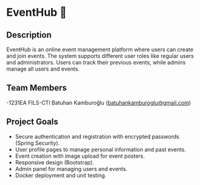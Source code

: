 # EventHub 🎉

## Description
EventHub is an online event management platform where users can create and join events. The system supports different user roles like regular users and administrators. Users can track their previous events, while admins manage all users and events.

## Team Members
-1231EA FILS-CTI Batuhan Kamburoğlu (batuhankamburoglu@gmail.com)

## Project Goals
- Secure authentication and registration with encrypted passwords (Spring Security).
- User profile pages to manage personal information and past events.
- Event creation with image upload for event posters.
- Responsive design (Bootstrap).
- Admin panel for managing users and events.
- Docker deployment and unit testing.

